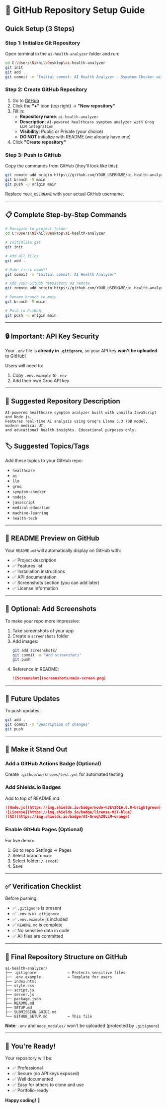 # 🚀 GitHub Repository Setup Guide

## Quick Setup (3 Steps)

### Step 1: Initialize Git Repository

Open terminal in the `ai-health-analyzer` folder and run:

```bash
cd C:\Users\Nikhil\Desktop\ai-health-analyzer
git init
git add .
git commit -m "Initial commit: AI Health Analyzer - Symptom Checker with LLM integration"
```

### Step 2: Create GitHub Repository

1. Go to [GitHub](https://github.com)
2. Click the **"+"** icon (top right) → **"New repository"**
3. Fill in:
   - **Repository name**: `ai-health-analyzer`
   - **Description**: `AI-powered healthcare symptom analyzer with Groq LLM integration`
   - **Visibility**: Public or Private (your choice)
   - **DO NOT** initialize with README (we already have one)
4. Click **"Create repository"**

### Step 3: Push to GitHub

Copy the commands from GitHub (they'll look like this):

```bash
git remote add origin https://github.com/YOUR_USERNAME/ai-health-analyzer.git
git branch -M main
git push -u origin main
```

Replace `YOUR_USERNAME` with your actual GitHub username.

---

## 📋 Complete Step-by-Step Commands

```bash
# Navigate to project folder
cd C:\Users\Nikhil\Desktop\ai-health-analyzer

# Initialize git
git init

# Add all files
git add .

# Make first commit
git commit -m "Initial commit: AI Health Analyzer"

# Add your GitHub repository as remote
git remote add origin https://github.com/YOUR_USERNAME/ai-health-analyzer.git

# Rename branch to main
git branch -M main

# Push to GitHub
git push -u origin main
```

---

## 🔒 Important: API Key Security

Your `.env` file is **already in `.gitignore`**, so your API key **won't be uploaded** to GitHub!

Users will need to:
1. Copy `.env.example` to `.env`
2. Add their own Groq API key

---

## 📝 Suggested Repository Description

```
AI-powered healthcare symptom analyzer built with vanilla JavaScript and Node.js. 
Features real-time AI analysis using Groq's Llama 3.3 70B model, modern medical UI, 
and educational health insights. Educational purposes only.
```

## 🏷️ Suggested Topics/Tags

Add these topics to your GitHub repo:
- `healthcare`
- `ai`
- `llm`
- `groq`
- `symptom-checker`
- `nodejs`
- `javascript`
- `medical-education`
- `machine-learning`
- `health-tech`

---

## 📄 README Preview on GitHub

Your `README.md` will automatically display on GitHub with:
- ✅ Project description
- ✅ Features list
- ✅ Installation instructions
- ✅ API documentation
- ✅ Screenshots section (you can add later)
- ✅ License information

---

## 🎨 Optional: Add Screenshots

To make your repo more impressive:

1. Take screenshots of your app
2. Create a `screenshots` folder
3. Add images:
   ```bash
   git add screenshots/
   git commit -m "Add screenshots"
   git push
   ```
4. Reference in README:
   ```markdown
   ![Screenshot](screenshots/main-screen.png)
   ```

---

## 🔄 Future Updates

To push updates:

```bash
git add .
git commit -m "Description of changes"
git push
```

---

## 🌟 Make it Stand Out

### Add a GitHub Actions Badge (Optional)

Create `.github/workflows/test.yml` for automated testing

### Add Shields.io Badges

Add to top of README.md:

```markdown
![Node.js](https://img.shields.io/badge/node-%3E%3D16.0.0-brightgreen)
![License](https://img.shields.io/badge/license-MIT-blue)
![AI](https://img.shields.io/badge/AI-Groq%20LLM-orange)
```

### Enable GitHub Pages (Optional)

For live demo:
1. Go to repo Settings → Pages
2. Select branch: `main`
3. Select folder: `/ (root)`
4. Save

---

## ✅ Verification Checklist

Before pushing:
- ✅ `.gitignore` is present
- ✅ `.env` is in `.gitignore`
- ✅ `.env.example` is included
- ✅ `README.md` is complete
- ✅ No sensitive data in code
- ✅ All files are committed

---

## 🎯 Final Repository Structure on GitHub

```
ai-health-analyzer/
├── .gitignore              ← Protects sensitive files
├── .env.example            ← Template for users
├── index.html
├── style.css
├── script.js
├── server.js
├── package.json
├── README.md
├── SETUP.md
├── SUBMISSION_GUIDE.md
└── GITHUB_SETUP.md         ← This file
```

**Note**: `.env` and `node_modules/` won't be uploaded (protected by `.gitignore`)

---

## 🚀 You're Ready!

Your repository will be:
- ✅ Professional
- ✅ Secure (no API keys exposed)
- ✅ Well documented
- ✅ Easy for others to clone and use
- ✅ Portfolio-ready

**Happy coding! 🎉**
